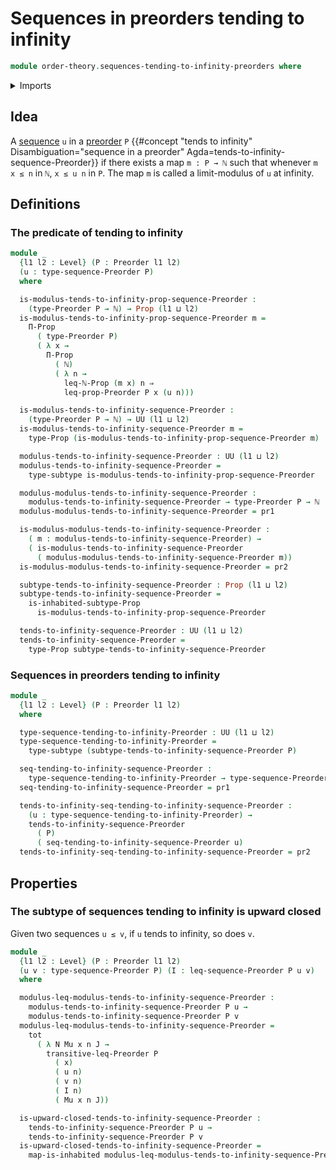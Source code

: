 # Sequences in preorders tending to infinity

```agda
module order-theory.sequences-tending-to-infinity-preorders where
```

<details><summary>Imports</summary>

```agda
open import elementary-number-theory.inequality-natural-numbers
open import elementary-number-theory.natural-numbers

open import foundation.binary-relations
open import foundation.dependent-pair-types
open import foundation.function-extensionality
open import foundation.function-types
open import foundation.functoriality-dependent-pair-types
open import foundation.inhabited-subtypes
open import foundation.inhabited-types
open import foundation.propositions
open import foundation.sequences
open import foundation.subtypes
open import foundation.universe-levels

open import order-theory.preorders
open import order-theory.sequences-preorders
```

</details>

## Idea

A [sequence](order-theory.sequences-preorders.md) `u` in a
[preorder](order-theory.preorders.md) `P`
{{#concept "tends to infinity" Disambiguation="sequence in a preorder" Agda=tends-to-infinity-sequence-Preorder}}
if there exists a map `m : P → ℕ` such that whenever `m x ≤ n` in `ℕ`, `x ≤ u n`
in `P`. The map `m` is called a limit-modulus of `u` at infinity.

## Definitions

### The predicate of tending to infinity

```agda
module _
  {l1 l2 : Level} (P : Preorder l1 l2)
  (u : type-sequence-Preorder P)
  where

  is-modulus-tends-to-infinity-prop-sequence-Preorder :
    (type-Preorder P → ℕ) → Prop (l1 ⊔ l2)
  is-modulus-tends-to-infinity-prop-sequence-Preorder m =
    Π-Prop
      ( type-Preorder P)
      ( λ x →
        Π-Prop
          ( ℕ)
          ( λ n →
            leq-ℕ-Prop (m x) n ⇒
            leq-prop-Preorder P x (u n)))

  is-modulus-tends-to-infinity-sequence-Preorder :
    (type-Preorder P → ℕ) → UU (l1 ⊔ l2)
  is-modulus-tends-to-infinity-sequence-Preorder m =
    type-Prop (is-modulus-tends-to-infinity-prop-sequence-Preorder m)

  modulus-tends-to-infinity-sequence-Preorder : UU (l1 ⊔ l2)
  modulus-tends-to-infinity-sequence-Preorder =
    type-subtype is-modulus-tends-to-infinity-prop-sequence-Preorder

  modulus-modulus-tends-to-infinity-sequence-Preorder :
    modulus-tends-to-infinity-sequence-Preorder → type-Preorder P → ℕ
  modulus-modulus-tends-to-infinity-sequence-Preorder = pr1

  is-modulus-modulus-tends-to-infinity-sequence-Preorder :
    ( m : modulus-tends-to-infinity-sequence-Preorder) →
    ( is-modulus-tends-to-infinity-sequence-Preorder
      ( modulus-modulus-tends-to-infinity-sequence-Preorder m))
  is-modulus-modulus-tends-to-infinity-sequence-Preorder = pr2

  subtype-tends-to-infinity-sequence-Preorder : Prop (l1 ⊔ l2)
  subtype-tends-to-infinity-sequence-Preorder =
    is-inhabited-subtype-Prop
      is-modulus-tends-to-infinity-prop-sequence-Preorder

  tends-to-infinity-sequence-Preorder : UU (l1 ⊔ l2)
  tends-to-infinity-sequence-Preorder =
    type-Prop subtype-tends-to-infinity-sequence-Preorder
```

### Sequences in preorders tending to infinity

```agda
module _
  {l1 l2 : Level} (P : Preorder l1 l2)
  where

  type-sequence-tending-to-infinity-Preorder : UU (l1 ⊔ l2)
  type-sequence-tending-to-infinity-Preorder =
    type-subtype (subtype-tends-to-infinity-sequence-Preorder P)

  seq-tending-to-infinity-sequence-Preorder :
    type-sequence-tending-to-infinity-Preorder → type-sequence-Preorder P
  seq-tending-to-infinity-sequence-Preorder = pr1

  tends-to-infinity-seq-tending-to-infinity-sequence-Preorder :
    (u : type-sequence-tending-to-infinity-Preorder) →
    tends-to-infinity-sequence-Preorder
      ( P)
      ( seq-tending-to-infinity-sequence-Preorder u)
  tends-to-infinity-seq-tending-to-infinity-sequence-Preorder = pr2
```

## Properties

### The subtype of sequences tending to infinity is upward closed

Given two sequences `u ≤ v`, if `u` tends to infinity, so does `v`.

```agda
module _
  {l1 l2 : Level} (P : Preorder l1 l2)
  (u v : type-sequence-Preorder P) (I : leq-sequence-Preorder P u v)
  where

  modulus-leq-modulus-tends-to-infinity-sequence-Preorder :
    modulus-tends-to-infinity-sequence-Preorder P u →
    modulus-tends-to-infinity-sequence-Preorder P v
  modulus-leq-modulus-tends-to-infinity-sequence-Preorder =
    tot
      ( λ N Mu x n J →
        transitive-leq-Preorder P
          ( x)
          ( u n)
          ( v n)
          ( I n)
          ( Mu x n J))

  is-upward-closed-tends-to-infinity-sequence-Preorder :
    tends-to-infinity-sequence-Preorder P u →
    tends-to-infinity-sequence-Preorder P v
  is-upward-closed-tends-to-infinity-sequence-Preorder =
    map-is-inhabited modulus-leq-modulus-tends-to-infinity-sequence-Preorder
```

